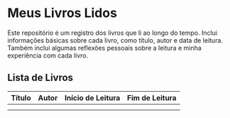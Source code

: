 # Meus Livros Lidos
Este repositório é um registro dos livros que li ao longo do tempo. Inclui informações básicas sobre cada livro, como título, autor e data de leitura. Também inclui algumas reflexões pessoais sobre a leitura e minha experiência com cada livro.
## Lista de Livros
|Título|Autor|Início de Leitura|Fim de Leitura  |
|------|-----|-----------------|----------------|
|      |     |                 |                |
|      |     |                 |                |
